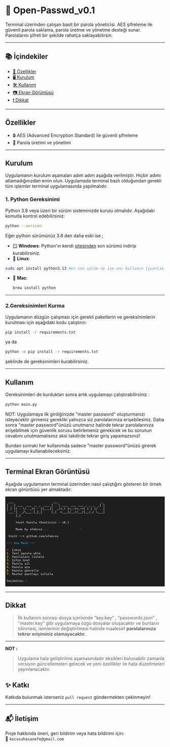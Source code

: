 # 🔐 Open-Passwd_v0.1

Terminal üzerinden çalışan basit bir parola yöneticisi. AES şifreleme ile güvenli parola saklama, parola üretme ve yönetme desteği sunar. Parolalarını şifreli bir şekilde rahatça saklayabilirsin.

---

## 📚 İçindekiler
- [🚀 Özellikler](#özellikler)
- [🖥️ Kurulum](#️kurulum)
- [🛠️ Kullanım](#kullanım)
- [📷 Ekran Görüntüsü](#terminal-ekran-görüntüsü)
- [❗ Dikkat](#️dikkat)

---

##  Özellikler

- 🔒 AES (Advanced Encryption Standard) ile güvenli şifreleme
- 🔐 Parola üretimi ve yönetimi

---

##  Kurulum

Uygulamanın kurulum aşamaları adım adım aşağıda verilmiştir. Hiçbir adımı atlamadığınızdan emin olun. Uygulamada terminal bazlı olduğundan gerekli tüm işlemler terminal uygulamasında yapılmalıdır.

### 1. Python Gereksinimi

Python 3.8 veya üzeri bir sürüm sisteminizde kurulu olmalıdır. Aşağıdaki komutla kontrol edebilirsiniz:

```bash
python --version
```
Eğer python sürümünüz 3.8 den daha eski ise ;

- 🪟 **Windows**: 
 Python'ın kendi [sitesinden](https://www.python.org/downloads/) son sürümü indirip kurabilirsiniz.
- 🐧 **Linux**:
 ```bash
 sudo apt install python3.13 #en son sürüm ne ise onu kullanın (şuanlık 3.13 örn: pyton3.13)
 ```
- 🍏 **Mac**:
  ```bash
  brew install python
  ```

---

### 2.Gereksinimleri Kurma

Uygulamanın düzgün çalışması için gerekli paketlerin ve gereksinimlerin kurulması için aşağıdaki kodu çalıştırın:

```bash
pip install -r requirements.txt
```

ya da

```bash
python -m pip install -r requirements.txt
```
şeklinde de gereksinimleri kurabilirsiniz.

---

## Kullanım

Gereksinimleri de kurduktan sonra artık uygulamayı çalıştırabilirsiniz : 
```bash
python main.py
```
NOT: Uygulamaya ilk girdiğinizde "master password" oluşturmanızı isteyecektir girmeniz gerekliki yalnızca siz parolalarınıza erişebilesiniz. Daha sonra "master password"ünüzü unutmanız halinde tekrar parolalarınıza erişebilmek için güvenlik sorusu belirlemeniz gerekicek ve bu sorunun cevabını unutmamalısınız aksi takdirde tekrar giriş yapamazsınız!

Bundan sonraki her kullanımda sadece "master password"ünüzü girerek uygulamayı kullanabileceksiniz.

---

##  Terminal Ekran Görüntüsü

Aşağıda uygulamanın terminal üzerinden nasıl çalıştığını gösteren bir örnek ekran görüntüsü yer almaktadır:

![Kullanım Örneği](utils/terminal_ss.png)

---

##  Dikkat

> İlk kullanım sonrası dosya içerisinde "key.key" , "passwords.json" , "master.key" gibi uygulamaya özgü dosyalar oluşacaktır ve bunların silinmesi, isimlerinin değiştirilmesi halinde maalesef **parolalarınıza tekrar erişiminiz olamayacaktır.**

---

**NOT :**
> Uygulama hala geliştirilme aşamasındadır eksikleri bulunabilir zamanla versiyon güncellemeleri gelecek ve yeni özellikler ile hata düzeltmeleri yayınlanacaktır.

## ✨ Katkı

Katkıda bulunmak isterseniz `pull request` göndermekten çekinmeyin!

---

## 📬 İletişim

Proje hakkında öneri, geri bildirim veya hata bildirimi için:  
📧 `kocasuhasanefe@gmail.com`
